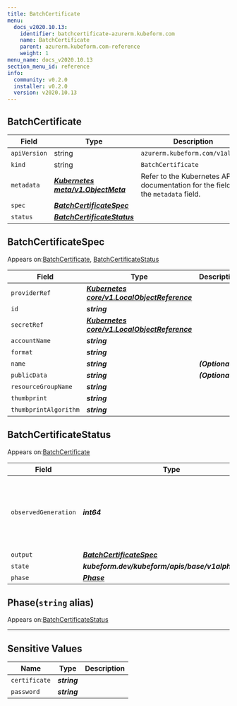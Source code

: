 ```yaml
---
title: BatchCertificate
menu:
  docs_v2020.10.13:
    identifier: batchcertificate-azurerm.kubeform.com
    name: BatchCertificate
    parent: azurerm.kubeform.com-reference
    weight: 1
menu_name: docs_v2020.10.13
section_menu_id: reference
info:
  community: v0.2.0
  installer: v0.2.0
  version: v2020.10.13
---
```


## BatchCertificate
| Field | Type | Description |
| ------ | ----- | ----------- |
| `apiVersion` | string | `azurerm.kubeform.com/v1alpha1` |
|    `kind` | string | `BatchCertificate` |
| `metadata` | ***[Kubernetes meta/v1.ObjectMeta](https://kubernetes.io/docs/reference/generated/kubernetes-api/v1.13/#objectmeta-v1-meta)***|Refer to the Kubernetes API documentation for the fields of the `metadata` field.|
| `spec` | ***[BatchCertificateSpec](#batchcertificatespec)***||
| `status` | ***[BatchCertificateStatus](#batchcertificatestatus)***||
## BatchCertificateSpec

Appears on:[BatchCertificate](#batchcertificate), [BatchCertificateStatus](#batchcertificatestatus)

| Field | Type | Description |
| ------ | ----- | ----------- |
| `providerRef` | ***[Kubernetes core/v1.LocalObjectReference](https://kubernetes.io/docs/reference/generated/kubernetes-api/v1.13/#localobjectreference-v1-core)***||
| `id` | ***string***||
| `secretRef` | ***[Kubernetes core/v1.LocalObjectReference](https://kubernetes.io/docs/reference/generated/kubernetes-api/v1.13/#localobjectreference-v1-core)***||
| `accountName` | ***string***||
| `format` | ***string***||
| `name` | ***string***| ***(Optional)*** |
| `publicData` | ***string***| ***(Optional)*** |
| `resourceGroupName` | ***string***||
| `thumbprint` | ***string***||
| `thumbprintAlgorithm` | ***string***||
## BatchCertificateStatus

Appears on:[BatchCertificate](#batchcertificate)

| Field | Type | Description |
| ------ | ----- | ----------- |
| `observedGeneration` | ***int64***| ***(Optional)*** Resource generation, which is updated on mutation by the API Server.|
| `output` | ***[BatchCertificateSpec](#batchcertificatespec)***| ***(Optional)*** |
| `state` | ***kubeform.dev/kubeform/apis/base/v1alpha1.State***| ***(Optional)*** |
| `phase` | ***[Phase](#phase)***| ***(Optional)*** |
## Phase(`string` alias)

Appears on:[BatchCertificateStatus](#batchcertificatestatus)

---
## Sensitive Values
| Name | Type | Description |
|------|------|-------------|
| `certificate` | ***string*** ||
| `password` | ***string*** ||
